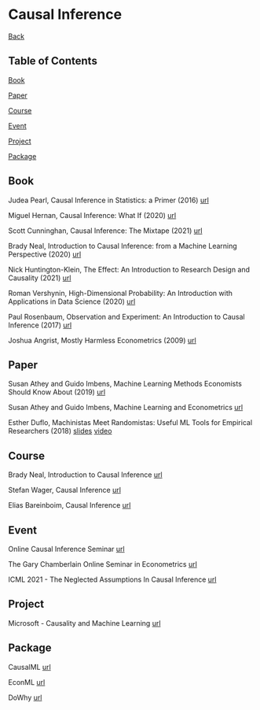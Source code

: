# Causal Inference

[Back](index.md)

## Table of Contents

[Book](book)

[Paper](paper-and-presentation)

[Course](course)

[Event](event)

[Project](project)

[Package](package)

## Book

Judea Pearl, Causal Inference in Statistics: a Primer (2016) [url](http://bayes.cs.ucla.edu/PRIMER/)

Miguel Hernan, Causal Inference: What If (2020) [url](https://www.hsph.harvard.edu/miguel-hernan/causal-inference-book/)

Scott Cunninghan, Causal Inference: The Mixtape (2021) [url](https://mixtape.scunning.com/index.html)

Brady Neal, Introduction to Causal Inference: from a Machine Learning Perspective (2020) [url](https://www.bradyneal.com/causal-inference-course)

Nick Huntington-Klein, The Effect: An Introduction to Research Design and Causality (2021) [url](https://nickchk.com/causalitybook.html)

Roman Vershynin, High-Dimensional Probability: An Introduction with Applications in Data Science (2020) [url](https://www.math.uci.edu/~rvershyn/papers/HDP-book/HDP-book.html)

Paul Rosenbaum, Observation and Experiment: An Introduction to Causal Inference (2017) [url](http://www-stat.wharton.upenn.edu/~rosenbap/index.html)

Joshua Angrist, Mostly Harmless Econometrics (2009) [url](http://www.mostlyharmlesseconometrics.com/)

## Paper

Susan Athey and Guido Imbens, Machine Learning Methods Economists Should Know About (2019) [url](https://arxiv.org/abs/1903.10075)

Susan Athey and Guido Imbens, Machine Learning and Econometrics [url](https://www.aeaweb.org/conference/cont-ed/2018-webcasts)

Esther Duflo, Machinistas Meet Randomistas: Useful ML Tools for Empirical Researchers (2018) [slides](https://www.nber.org/conferences/si-2018-development-economics) [video](https://www.nber.org/lecture/machinistas-meet-randomistas-useful-ml-tools-empirical-researchers)

## Course

Brady Neal, Introduction to Causal Inference [url](https://www.bradyneal.com/causal-inference-course)

Stefan Wager, Causal Inference [url](https://web.stanford.edu/~swager/teaching.html)

Elias Bareinboim, Causal Inference [url](https://causalai.net/)

## Event

Online Causal Inference Seminar [url](https://sites.google.com/view/ocis/home)

The Gary Chamberlain Online Seminar in Econometrics [url](https://sites.google.com/view/chamberlainseminar/home)

ICML 2021 - The Neglected Assumptions In Causal Inference [url](https://sites.google.com/view/naci2021/)

## Project

Microsoft - Causality and Machine Learning [url](https://www.microsoft.com/en-us/research/group/causal-inference/)

## Package

CausalML [url](https://github.com/uber/causalml)

EconML [url](https://github.com/microsoft/EconML)

DoWhy [url](https://github.com/microsoft/dowhy)
